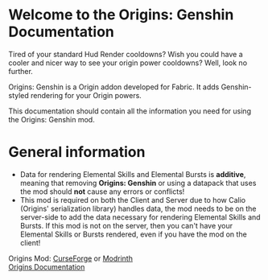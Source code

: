 # Welcome to the Origins: Genshin Documentation

Tired of your standard Hud Render cooldowns? Wish you could have a cooler and nicer way to see your origin power cooldowns? Well, look no further.

Origins: Genshin is a Origin addon developed for Fabric. It adds Genshin-styled rendering for your Origin powers.

This documentation should contain all the information you need for using the Origins: Genshin mod.

# General information
- Data for rendering Elemental Skills and Elemental Bursts is **additive**, meaning that removing **Origins: Genshin** or using a datapack that uses the mod should **not** cause any errors or conflicts! 
- This mod is required on both the Client and Server due to how Calio (Origins' serialization library) handles data, the mod needs to be on the server-side to add the data necessary for rendering Elemental Skills and Bursts. If this mod is not on the server, then you can't have your Elemental Skills or Bursts rendered, even if you have the mod on the client!

Origins Mod: [CurseForge](https://www.curseforge.com/minecraft/mc-mods/origins) or [Modrinth](https://modrinth.com/mod/origins)  
[Origins Documentation](https://origins.readthedocs.io/en/latest/)